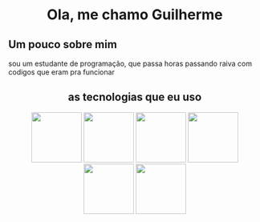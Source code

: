 <h1 align = 'center'>
    Ola, me chamo <span color= rgb(37, 201, 37)>Guilherme</span>
</h1>
<h2 >
    Um pouco sobre mim
</h2>
<p width = '50%'>
    sou um estudante de programação, que passa horas passando raiva com codigos que eram pra funcionar
</p>
<h2 style="text-align: center;" >
    as tecnologias que eu uso
</h2>
<p align = 'center' >
    <img src="https://cdn.jsdelivr.net/gh/devicons/devicon@latest/icons/html5/html5-plain.svg" widht = '50' height="100" />
    <img src="https://cdn.jsdelivr.net/gh/devicons/devicon@latest/icons/css3/css3-plain.svg" widht = '50' height="100"/> 
    <img src="https://cdn.jsdelivr.net/gh/devicons/devicon@latest/icons/javascript/javascript-plain.svg" widht = '50' height="100"/>
    <img src="https://cdn.jsdelivr.net/gh/devicons/devicon@latest/icons/python/python-original.svg" widht = '50' height="100"/>
    <img src="https://cdn.jsdelivr.net/gh/devicons/devicon@latest/icons/flask/flask-original.svg" widht = '50' height="100"/>
    <img src="https://cdn.jsdelivr.net/gh/devicons/devicon@latest/icons/mysql/mysql-original.svg" widht = '50' height="100"/>
</p>
